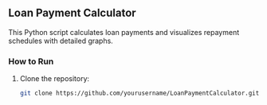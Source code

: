 ## Loan Payment Calculator

This Python script calculates loan payments and visualizes repayment schedules with detailed graphs.

### How to Run
1. Clone the repository:
   ```bash
   git clone https://github.com/yourusername/LoanPaymentCalculator.git
